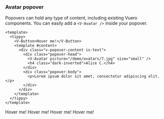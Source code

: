 ### Avatar popover

Popovers can hold any type of content, including existing Vuero components. You
can easily add a `<V-Avatar />` inside your popover.

<!--code-->

```vue
<template>
  <tippy>
    <V-Button>Hover me!</V-Button>
    <template #content>
      <div class="v-popover-content is-text">
        <div class="popover-head">
          <V-Avatar picture="/demo/avatars/7.jpg" size="small" />
          <h4 class="dark-inverted">Alice C.</h4>
        </div>
        <div class="popover-body">
          <p>Lorem ipsum dolor sit amet, consectetur adipiscing elit.</p>
        </div>
      </div>
    </template>
  </tippy>
</template>
```

<!--/code-->

<!--example-->

<div class="buttons">
  <tippy>
    <V-Button class="mx-1">Hover me!</V-Button>
    <template #content>
      <div class="v-popover-content is-text">
          <div class="popover-head">
              <V-Avatar picture="/demo/avatars/7.jpg" size="small"/>
              <h4 class="dark-inverted">Alice C.</h4>
          </div>
          <div class="popover-body">
              <p>Lorem ipsum dolor sit amet, consectetur adipiscing elit.</p>
          </div>
      </div>
    </template>
  </tippy>
  <tippy>
    <V-Button class="mx-1">Hover me!</V-Button>
    <template #content>
      <div class="v-popover-content is-text">
          <div class="popover-head">
              <V-Avatar picture="/demo/avatars/8.jpg" size="small" squared />
              <h4 class="dark-inverted">Erik K.</h4>
          </div>
          <div class="popover-body">
              <p>Lorem ipsum dolor sit amet, consectetur adipiscing elit.</p>
          </div>
      </div>
    </template>
  </tippy>
  <tippy>
    <V-Button class="mx-1">Hover me!</V-Button>
    <template #content>
      <div class="v-popover-content is-text">
          <div class="popover-head">
              <V-Avatar size="small" color="info" initials="JL"/>
              <h4 class="dark-inverted">John L.</h4>
          </div>
          <div class="popover-body">
              <p>Lorem ipsum dolor sit amet, consectetur adipiscing elit.</p>
          </div>
      </div>
    </template>
  </tippy>
  <tippy>
    <V-Button class="mx-1">Hover me!</V-Button>
    <template #content>
      <div class="v-popover-content is-text">
          <div class="popover-head">
              <V-Avatar size="small" color="h-purple" initials="SC" squared/>
              <h4 class="dark-inverted">Sara C.</h4>
          </div>
          <div class="popover-body">
              <p>Lorem ipsum dolor sit amet, consectetur adipiscing elit.</p>
          </div>
      </div>
    </template>
  </tippy>
</div>

<!--/example-->
